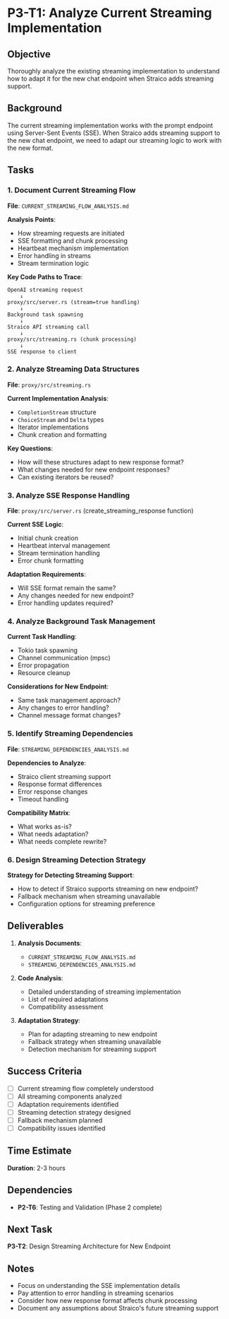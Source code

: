 # P3-T1: Analyze Current Streaming Implementation

## Objective
Thoroughly analyze the existing streaming implementation to understand how to adapt it for the new chat endpoint when Straico adds streaming support.

## Background
The current streaming implementation works with the prompt endpoint using Server-Sent Events (SSE). When Straico adds streaming support to the new chat endpoint, we need to adapt our streaming logic to work with the new format.

## Tasks

### 1. Document Current Streaming Flow
**File**: `CURRENT_STREAMING_FLOW_ANALYSIS.md`

**Analysis Points**:
- How streaming requests are initiated
- SSE formatting and chunk processing
- Heartbeat mechanism implementation
- Error handling in streams
- Stream termination logic

**Key Code Paths to Trace**:
```
OpenAI streaming request
    ↓
proxy/src/server.rs (stream=true handling)
    ↓
Background task spawning
    ↓
Straico API streaming call
    ↓
proxy/src/streaming.rs (chunk processing)
    ↓
SSE response to client
```

### 2. Analyze Streaming Data Structures
**File**: `proxy/src/streaming.rs`

**Current Implementation Analysis**:
- `CompletionStream` structure
- `ChoiceStream` and `Delta` types
- Iterator implementations
- Chunk creation and formatting

**Key Questions**:
- How will these structures adapt to new response format?
- What changes needed for new endpoint responses?
- Can existing iterators be reused?

### 3. Analyze SSE Response Handling
**File**: `proxy/src/server.rs` (create_streaming_response function)

**Current SSE Logic**:
- Initial chunk creation
- Heartbeat interval management
- Stream termination handling
- Error chunk formatting

**Adaptation Requirements**:
- Will SSE format remain the same?
- Any changes needed for new endpoint?
- Error handling updates required?

### 4. Analyze Background Task Management
**Current Task Handling**:
- Tokio task spawning
- Channel communication (mpsc)
- Error propagation
- Resource cleanup

**Considerations for New Endpoint**:
- Same task management approach?
- Any changes to error handling?
- Channel message format changes?

### 5. Identify Streaming Dependencies
**File**: `STREAMING_DEPENDENCIES_ANALYSIS.md`

**Dependencies to Analyze**:
- Straico client streaming support
- Response format differences
- Error response changes
- Timeout handling

**Compatibility Matrix**:
- What works as-is?
- What needs adaptation?
- What needs complete rewrite?

### 6. Design Streaming Detection Strategy
**Strategy for Detecting Streaming Support**:
- How to detect if Straico supports streaming on new endpoint?
- Fallback mechanism when streaming unavailable
- Configuration options for streaming preference

## Deliverables

1. **Analysis Documents**:
   - `CURRENT_STREAMING_FLOW_ANALYSIS.md`
   - `STREAMING_DEPENDENCIES_ANALYSIS.md`

2. **Code Analysis**:
   - Detailed understanding of streaming implementation
   - List of required adaptations
   - Compatibility assessment

3. **Adaptation Strategy**:
   - Plan for adapting streaming to new endpoint
   - Fallback strategy when streaming unavailable
   - Detection mechanism for streaming support

## Success Criteria

- [ ] Current streaming flow completely understood
- [ ] All streaming components analyzed
- [ ] Adaptation requirements identified
- [ ] Streaming detection strategy designed
- [ ] Fallback mechanism planned
- [ ] Compatibility issues identified

## Time Estimate
**Duration**: 2-3 hours

## Dependencies
- **P2-T6**: Testing and Validation (Phase 2 complete)

## Next Task
**P3-T2**: Design Streaming Architecture for New Endpoint

## Notes
- Focus on understanding the SSE implementation details
- Pay attention to error handling in streaming scenarios
- Consider how new response format affects chunk processing
- Document any assumptions about Straico's future streaming support